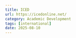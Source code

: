 ```yaml
---
title: ICED
url: https://icedonline.net/
category: Academic Development
tags: [international]
date: 2025-08-10
---
```

